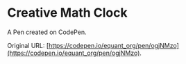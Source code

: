 # Creative Math Clock

A Pen created on CodePen.

Original URL: [https://codepen.io/equant_org/pen/ogjNMzo](https://codepen.io/equant_org/pen/ogjNMzo).

